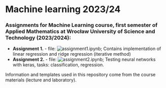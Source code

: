 # Machine learning 2023/24
### Assignments for Machine Learning course, first semester of Applied Mathematics at&nbsp;Wrocław University of Science and Technology (2023/2024):
* **Assignment 1.** - file: ![assignment1.ipynb](assignment_1.ipynb); Contains implementation of linear regression and ridge regression (iterative method)
* **Assignment 2.** - file: ![assignment2.ipynb](assignment_2/assignment2.ipynb); Testing neural networks with keras, tasks: classification, regression.

Information and templates used in this repository come from the course materials (lecture and laboratory).
